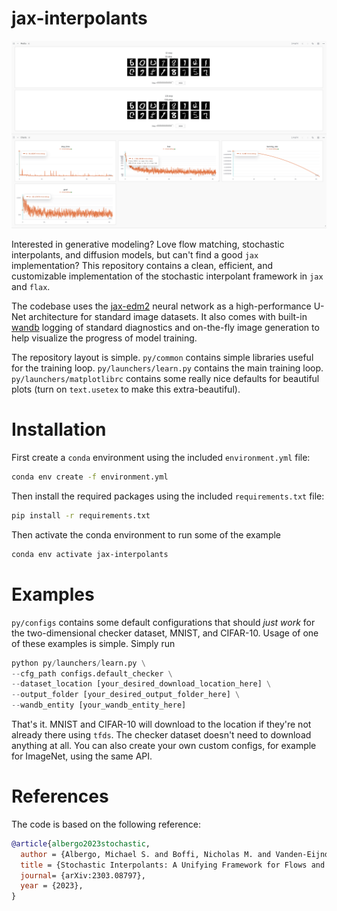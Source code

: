 # jax-interpolants

![wandb](imgs/mnist_wandb.png)

Interested in generative modeling? Love flow matching, stochastic interpolants, and diffusion models, but can't find a good ``jax`` implementation? This repository contains a clean, efficient, and customizable implementation of the stochastic interpolant framework in ``jax`` and ``flax``. 

The codebase uses the [jax-edm2](https://github.com/nmboffi/jax-edm2) neural network as a high-performance U-Net architecture for standard image datasets. It also comes with built-in [wandb](https://wandb.ai) logging of standard diagnostics and on-the-fly image generation to help visualize the progress of model training.

The repository layout is simple. ``py/common`` contains simple libraries useful for the training loop. ``py/launchers/learn.py`` contains the main training loop. ``py/launchers/matplotlibrc`` contains some really nice defaults for beautiful plots (turn on ``text.usetex`` to make this extra-beautiful). 

# Installation

First create a ``conda`` environment using the included ``environment.yml`` file:

``` sh
conda env create -f environment.yml
```

Then install the required packages using the included ``requirements.txt`` file:

```sh
pip install -r requirements.txt
```

Then activate the conda environment to run some of the example

```sh
conda env activate jax-interpolants
```

# Examples

``py/configs`` contains some default configurations that should *just work* for the two-dimensional checker dataset, MNIST, and CIFAR-10. Usage of one of these examples is simple. Simply run

``` python
python py/launchers/learn.py \
--cfg_path configs.default_checker \
--dataset_location [your_desired_download_location_here] \
--output_folder [your_desired_output_folder_here] \
--wandb_entity [your_wandb_entity_here]
```

That's it. MNIST and CIFAR-10 will download to the location if they're not already there using ``tfds``. The checker dataset doesn't need to download anything at all. You can also create your own custom configs, for example for ImageNet, using the same API.

# References
The code is based on the following reference:

``` bibtex
@article{albergo2023stochastic,
  author = {Albergo, Michael S. and Boffi, Nicholas M. and Vanden-Eijnden, Eric},
  title = {Stochastic Interpolants: A Unifying Framework for Flows and Diffusions},
  journal= {arXiv:2303.08797},
  year = {2023},
}
```
